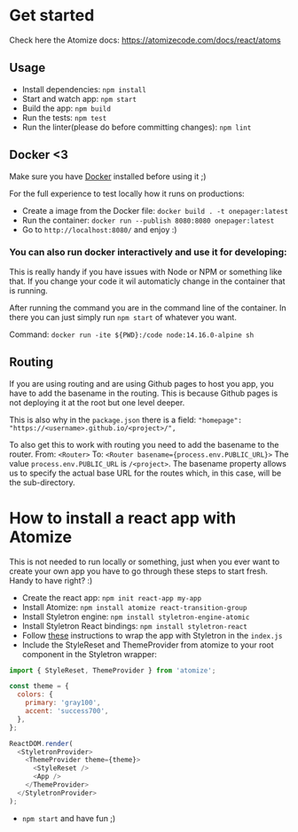 # Get started
Check here the Atomize docs: https://atomizecode.com/docs/react/atoms
## Usage

- Install dependencies: ```npm install```
- Start and watch app: ```npm start```
- Build the app: ```npm build```
- Run the tests: ```npm test```
- Run the linter(please do before committing changes): ```npm lint```

## Docker <3
Make sure you have [Docker](https://www.docker.com/get-started) installed before using it ;)

For the full experience to test locally how it runs on productions:
- Create a image from the Docker file: ```docker build . -t onepager:latest```
- Run the container: ```docker run --publish 8080:8080 onepager:latest```
- Go to ```http://localhost:8080/``` and enjoy :)

### You can also run docker interactively and use it for developing:
This is really handy if you have issues with Node or NPM or something like that.
If you change your code it wil automaticly change in the container that is running.

After running the command you are in the command line of the container. In there you can just simply run ```npm start``` of whatever you want.

Command: ```docker run -ite ${PWD}:/code node:14.16.0-alpine sh```

## Routing
If you are using routing and are using Github pages to host you app, you have to add the basename in the routing. This is because Github pages is not deploying it at the root but one level deeper.

This is also why in the ```package.json``` there is a field:
```"homepage": "https://<username>.github.io/<project>/",```

To also get this to work with routing you need to add the basename to the router.
From:
```<Router>```
To:
```<Router basename={process.env.PUBLIC_URL}>```
The value ```process.env.PUBLIC_URL``` is ```/<project>```. The basename property allows us to specify the actual base URL for the routes which, in this case, will be the sub-directory. 

# How to install a react app with Atomize
This is not needed to run locally or something, just when you ever want to create your own app you have to go through these steps to start fresh. Handy to have right? :)

- Create the react app: ```npm init react-app my-app```
- Install Atomize: ```npm install atomize react-transition-group```
- Install Styletron engine: ```npm install styletron-engine-atomic```
- Install Styletron React bindings: ```npm install styletron-react```
- Follow [these](https://www.styletron.org/getting-started#with-react) instructions to wrap the app with Styletron in the ```index.js```
- Include the StyleReset and ThemeProvider from atomize to your root component in the Styletron wrapper:

```javascript
import { StyleReset, ThemeProvider } from 'atomize';

const theme = {
  colors: {
    primary: 'gray100',
    accent: 'success700',
  },
};

ReactDOM.render(
  <StyletronProvider>  
    <ThemeProvider theme={theme}>
      <StyleReset />
      <App />
    </ThemeProvider>
  </StyletronProvider>
);
```
- ```npm start``` and have fun ;)

